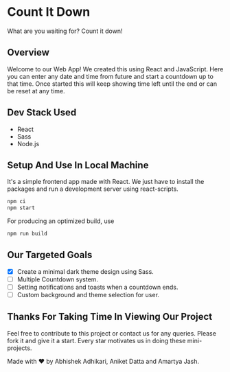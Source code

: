 # Count It Down

What are you waiting for? Count it down!
## Overview

Welcome to our Web App! We created this using React and JavaScript. Here you can enter any date and time from future and start a countdown up to that time. Once started this will keep showing time left until the end or can be reset at any time. 

## Dev Stack Used

- React
- Sass
- Node.js

## Setup And Use In Local Machine

It's a simple frontend app made with React. We just have to install the packages and run a development server using react-scripts.

```sh
npm ci
npm start
```
For producing an optimized build, use
```sh
npm run build
```
## Our Targeted Goals

- [x] Create a minimal dark theme design using Sass.
- [ ] Multiple Countdown system.
- [ ] Setting notifications and toasts when a countdown ends.
- [ ] Custom background and theme selection for user.

## Thanks For Taking Time In Viewing Our Project

Feel free to contribute to this project or contact us for any queries. Please fork it and give it a start. Every star motivates us in doing these mini-projects.

Made with ❤️ by Abhishek Adhikari, Aniket Datta and Amartya Jash.

